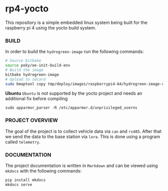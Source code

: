 # rp4-yocto

This repository is a simple embedded linux system being built for the raspberry pi 4 using the yocto build system.

### BUILD
In order to build the `hydrogreen-image` run the following commands:
``` bash
# Source bitbake
source poky/oe-init-build-env
# Build the image
bitbake hydrogreen-image
# Upload to sdcard
sudo bmaptool copy tmp/deploy/images/raspberrypi4-64/hydrogreen-image-raspberrypi4-64.rootfs.wic.bz2 <sdcard_device_file>
```

**Ubuntu**
`Ubuntu` is not supported by the yocto project and needs an additional fix before compiling
```
sudo apparmor_parser -R /etc/apparmor.d/unprivileged_userns
```

### PROJECT OVERVIEW
The goal of the project is to collect vehicle data via `can` and `rs485`.
After that we send the data to the base station via `lora`. This is done using a program called `telemetry`.

### DOCUMENTATION
The project documentation is written in `Markdown` and can be viewed using `mkdocs` with the following commands:
``` bash
pip install mkdocs
mkdocs serve
```

